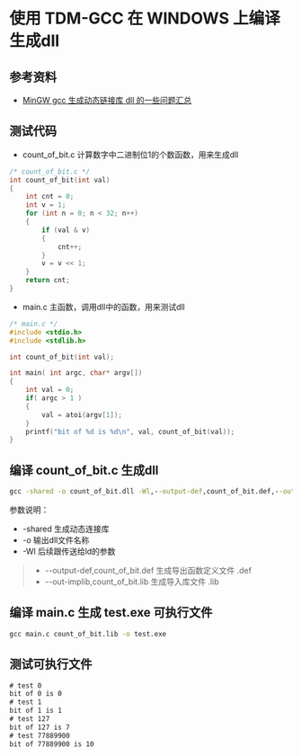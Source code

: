 # 使用 TDM-GCC 在 WINDOWS 上编译生成dll

## 参考资料

* [MinGW gcc 生成动态链接库 dll 的一些问题汇总](http://blog.csdn.net/liyuanbhu/article/details/42612365)

## 测试代码

* count_of_bit.c 计算数字中二进制位1的个数函数，用来生成dll

```cpp
/* count_of_bit.c */
int count_of_bit(int val)
{
	int cnt = 0;
	int v = 1;
	for (int n = 0; n < 32; n++)
	{
		if (val & v)
		{
			cnt++;
		}
		v = v << 1;
	}
	return cnt;
}
```

* main.c 主函数，调用dll中的函数，用来测试dll

```cpp
/* main.c */
#include <stdio.h>
#include <stdlib.h>

int count_of_bit(int val);

int main( int argc, char* argv[])
{
	int val = 0;
	if( argc > 1 )
	{
		val = atoi(argv[1]);
	}
	printf("bit of %d is %d\n", val, count_of_bit(val));
}
```

## 编译 count_of_bit.c 生成dll

```bat
gcc -shared -o count_of_bit.dll -Wl,--output-def,count_of_bit.def,--out-implib,count_of_bit.lib count_of_bit.c
```

参数说明：
* -shared 生成动态连接库
* -o 输出dll文件名称
* -Wl 后续跟传送给ld的参数
> * --output-def,count_of_bit.def 生成导出函数定义文件 .def
> * --out-implib,count_of_bit.lib 生成导入库文件 .lib 

## 编译 main.c 生成 test.exe 可执行文件

```bat
gcc main.c count_of_bit.lib -o test.exe
```

## 测试可执行文件

```bat
# test 0
bit of 0 is 0
# test 1
bit of 1 is 1
# test 127
bit of 127 is 7
# test 77889900
bit of 77889900 is 10
```
